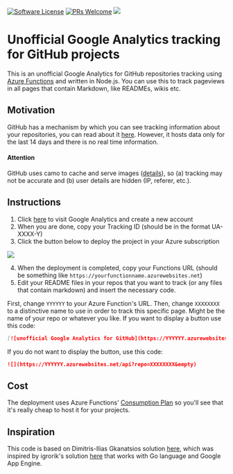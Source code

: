 [![Software License](https://img.shields.io/badge/license-MIT-brightgreen.svg?style=flat-square)](LICENSE)
[![PRs Welcome](https://img.shields.io/badge/PRs-welcome-brightgreen.svg?style=flat-square)](http://makeapullrequest.com)
[![](https://ga4gh.azurewebsites.net/api?repo=gaforgithub)](https://github.com/SaschaDittmann/gaforgithub)

# Unofficial Google Analytics tracking for GitHub projects
This is an unofficial Google Analytics for GitHub repositories tracking using [Azure Functions](https://functions.azure.com) and written in Node.js. You can use this to track pageviews in all pages that contain Markdown, like READMEs, wikis etc.

## Motivation
GitHub has a mechanism by which you can see tracking information about your repositories, you can read about it [here](https://help.github.com/articles/viewing-traffic-to-a-repository/). However, it hosts data only for the last 14 days and there is no real time information.

#### Attention
GitHub uses camo to cache and serve images ([details](https://help.github.com/articles/about-anonymized-image-urls/)), so (a) tracking may not be accurate and (b) user details are hidden (IP, referer, etc.). 

## Instructions

1. Click [here](http://www.google.com/analytics/) to visit Google Analytics and create a new account
2. When you are done, copy your Tracking ID (should be in the format UA-XXXX-Y)
3. Click the button below to deploy the project in your Azure subscription

<a href="https://portal.azure.com/#create/Microsoft.Template/uri/https%3A%2F%2Fraw.githubusercontent.com%2Fdgkanatsios%2Fgaforgithub%2Fmaster%2Fazuredeploy.json" target="_blank"><img src="http://azuredeploy.net/deploybutton.png"/></a>

4. When the deployment is completed, copy your Functions URL (should be something like `https://yourfunctionname.azurewebsites.net`)
5. Edit your README files in your repos that you want to track (or any files that contain markdown) and insert the necessary code.

First, change `YYYYYY` to your Azure Function's URL. Then, change `XXXXXXXX` to a distinctive name to use in order to track this specific page. Might be the name of your repo or whatever you like. If you want to display a button use this code:

```markdown
[![unofficial Google Analytics for GitHub](https://YYYYYY.azurewebsites.net/api?repo=XXXXXXXX)](https://github.com/dgkanatsios/gaforgithub)
```

If you do not want to display the button, use this code:

```markdown
![](https://YYYYYY.azurewebsites.net/api?repo=XXXXXXXX&empty)
```

## Cost

The deployment uses Azure Functions' [Consumption Plan](https://docs.microsoft.com/en-us/azure/azure-functions/functions-scale#consumption-plan) so you'll see that it's really cheap to host it for your projects.

## Inspiration

This code is based on Dimitris-Ilias Gkanatsios solution [here](https://github.com/dgkanatsios/gaforgithub), which was inspired by igrorik's solution [here](https://github.com/igrigorik/ga-beacon) that works with Go language and Google App Engine.
